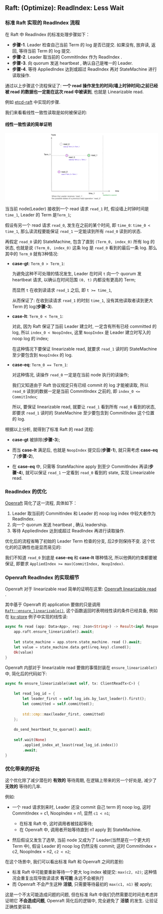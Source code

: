 ## Raft: (Optimize): ReadIndex: Less Wait

### 标准 Raft 实现的 ReadIndex 流程

在 Raft 中 ReadIndex 的标准处理步骤如下：

-   **步骤-1**. Leader 检查自己当前 Term 的 log 是否已提交. 如果没有, 放弃读, 返回, 等待当前 Term 的 log 提交.
-   **步骤-2**. Leader 取当前的 CommitIndex 作为 ReadIndex .
-   **步骤-3**. 向 quorum 发送 heartbeat , 确认自己是唯一的 Leader.
-   **步骤-4**. 等待 AppliedIndex 达到或超过 ReadIndex 再对 StateMachine 进行读取操作.

通过以上步骤这个流程保证了:
**一个 read 操作发生的时间(墙上时钟时间)之前已经被 read 的数据也一定能在这次 read 中被读到**, 也就是 Linearizable read.

例如 [etcd-raft][etcd-raft-read-index] 中实现的步骤.

我们来看看线性一致性读取是如何被保证的:

#### 线性一致性读的简单证明

![](raft-read.excalidraw-margin.png)

当当前 node(Leader) 接收到一个 read 请求 `read_1` 时, 假设墙上时钟时间是 `time_1`, Leader 的 Term 是`Term_1`;

假设有另一个 read 请求 `read_0`, 发生在之前的某个时间, 即 `time_0`: `time_0 < time_1`,
那么读流程要能保证 `read_1` 一定能读到所有 `read_0` 读到的状态.

再假定 `read_0` 读的 StateMachine, 包含了直到 `(Term_0, index_0)` 所有 log 的状态,
也就是说 `(Term_0, index_0)` 这条 log 是 `read_0` 看到的最后一条 log.
那么其中的 `Term_0` 就有3种情况:

-   **case-gt**: `Term_0 > Term_1`:

    为避免这种不可处理的情况发生, Leader 在时间 `t` 向一个 quorum 发 heartbeat 请求, 以确认在时间范围 `(0, t)` 内都没有更高的 Term;

    而显然 `t` 在收到读请求 `read_1` 之后, 即 `t >= time_1`,

    从而保证了: 在收到读请求 `read_1` 的时刻 `time_1`, 没有其他读取者读到更大 Term 的 log(**步骤-3**).

-   **case-lt**: `Term_0 < Term_1`:

    对此, 因为 Raft 保证了当前 Leader 建立时, 一定含有所有已经 committed 的 log,
    所以 `index_0 < NoopIndex`, 这里 `NoopIndex` 是 Leader 建立时写入的 noop log 的 index;

    在这种情况下要保证 linearizable read, 就要求 `read_1` 读时的 StateMachine 至少要包含到 `NoopIndex` 的 log.

-   **case-eq**: `Term_0 == Term_1`:

    对这种情况, 读操作 `read_0` 一定是在当前 node 执行的读操作;

    我们又知道由于 Raft 协议规定只有已经 commit 的 log 才能被读取, 所以 `read_0` 读到的数据一定是当前 CommitIndex 之前的, 即 `index_0 <= CommitIndex`;

    所以, 要保证 linearizable read, 就要让 `read_1` 看到所有 `read_0` 看到的状态, 即要求 `read_1` 读时的 StateMachine 至少要包含到 CommitIndex 这个位置的 log.

根据以上分析, 就得到了标准 Raft 的 read 流程:

-   **case-gt** 被排除(**步骤-3**);

-   而当 **case-lt** 满足后, 也就是 `NoopIndex` 提交后(**步骤-1**), 就只需考虑 **case-eq** 了(**步骤-2**),

-   在 **case-eq** 中, 只需等 StateMachine apply 到至少 CommitIndex 再读(**步骤-4**), 就可以保证 `read_1` 一定看到 `read_0` 看到的 state, 实现 Linearizable read.



### ReadIndex 的优化

[Openraft][] 简化了这一流程, 具体如下：

1. Leader 取当前的 CommitIndex 和 Leader 的 noop log index 中较大者作为 ReadIndex.
2. 向一个 quorum 发送 heartbeat , 确认 leadership.
3. 等待 AppliedIndex 达到或超过 ReadIndex 再进行读取操作.

优化后的流程省略了初始的 Leader Term 检查的分支, 后2步则保持不变. 这个优化的的正确性也是显而易见的:

我们不知道 `read_0` 到底是 **case-eq** 和 **case-lt** 哪种情况, 所以他俩的约束都要被保证,
即要求 `AppliedIndex >= max(CommitIndex, NoopIndex)`.

### Openraft ReadIndex 的实现细节

Openraft 对于 linearizable read 简单的证明在这里: [Openraft linearizable read ][read] .

其中基于 Openraft 的 application 要做的只是调用 [`Raft::ensure_linearizable()`][ensure_linearizable],
这个函数返回时表明线性读的条件已经具备, 例如在 [kv-store][] 例子中实现的线性读:

```rust
async fn read (app: Data<App>, req: Json<String>) -> Result<impl Responder> {
    app.raft.ensure_linearizable().await;

    let state_machine = app.store.state_machine. read ().await;
    let value = state_machine.data.get(&req.key).cloned();
    Ok(value)
}
```

Openraft 内部对于 linearizable read 要做的事情封装在 `ensure_linearizable()` 中,
简化后的代码如下:

```rust
async fn ensure_linearizable(&mut self, tx: ClientReadTx<C>) {

    let read_log_id = {
        let leader_first = self.log_ids.by_last_leader().first();
        let committed = self.committed();

        std::cmp::max(leader_first, committed)
    };

    do_send_heartbeat_to_quorum().await;

    self.wait(None)
        .applied_index_at_least(read_log_id.index())
        .await;
}
```

### 优化带来的好处

这个优化除了减少潜在的 **有效的** 等待周期, 在逻辑上带来的另一个好处是, 减少了 **无效的** 等待的几率.

例如:
- 一个 read 请求到来时, Leader 还没 commit 自己 term 的 noop log, 这时 CommitIndex = c1, NoopIndex = n1, 显然 `c1 < n1`;

  - 在标准 Raft 中, 这时调用者被挂起等待;
  - 在 Openraft 中, 调用者开始等待直到 n1 apply 到 StateMachine.

- 然后假设又发生了选举, 当前 node 又成为了 Leader(当然是在一个更大的 Term 中), 假设 Leader 的 noop log 仍然没有 commit; 这时 CommitIndex = c2, NoopIndex = n2, `c2 < n2`;

在这个场景中, 我们可以看出标准 Raft 和 Openraft 之间的差别:
- 标准 Raft 中可能要重新等待一个更大 log index 被提交: `max(c2, n2)`; 这种情况会重复出现导致读请求 **有可能** 永远不会被执行
- 而 Openraft 不会产生这种 **活锁**, 只需要等待最初的 `max(c1, n1)` 被 apply;

这是一个不太可能造成问题的问题, 但在标准 Raft
中我们仍然需要花时间去考虑并证明它 **不会造成问题**,
Openraft 简化后的逻辑中, 完全避免了 **活锁** 的发生. 让验证正确性更容易.


[Openraft]: https://github.com/datafuselabs/openraft
[etcd-raft-read-index]: https://github.com/etcd-io/raft/blob/4fcf99f38c20868477e01f5f5c68ef1e4377a8b1/raft.go#L2063-L2098
[read]: https://github.com/datafuselabs/openraft/blob/79372b4dff4312f5eb344db76d5ed1dffe69fac7/openraft/src/docs/protocol/read.md
[kv-store]: https://github.com/datafuselabs/openraft/blob/79372b4dff4312f5eb344db76d5ed1dffe69fac7/examples/raft-kv-memstore/src/network/api.rs#L42
[ensure_linearizable]: https://github.com/datafuselabs/openraft/blob/79372b4dff4312f5eb344db76d5ed1dffe69fac7/openraft/src/raft/mod.rs#L398
